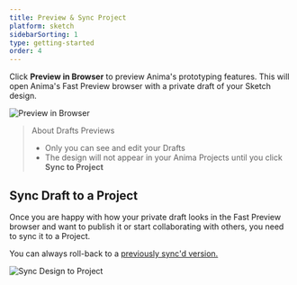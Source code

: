 ```yaml
---
title: Preview & Sync Project
platform: sketch
sidebarSorting: 1
type: getting-started
order: 4
---
```


Click **Preview in Browser** to preview Anima's prototyping features. This will open Anima's Fast Preview browser with a private draft of your Sketch design.

![Preview in Browser](https://p46.f4.n0.cdn.getcloudapp.com/items/DOuQxDKO/Preview%20in%20Browser%402x.png?v=7a6e990c6ea71bc6cf37cbe973772cc6)

> About Drafts Previews
>
> - Only you can see and edit your Drafts 
> - The design will not appear in your Anima Projects until you click **Sync to Project**


## Sync Draft to a Project

Once you are happy with how your private draft looks in the Fast Preview browser and want to publish it or start collaborating with others, you need to sync it to a Project.

You can always roll-back to a [previously sync'd version.](https://docs.animaapp.com/v3/sketch/export/manage-website.html#Versions)

![Sync Design to Project](https://p46.f4.n0.cdn.getcloudapp.com/items/qGudNE68/Sync%20to%20Project%402x.png?v=cb031df0eb4c241c15a478e4f25b4915 "Sync design to Project")